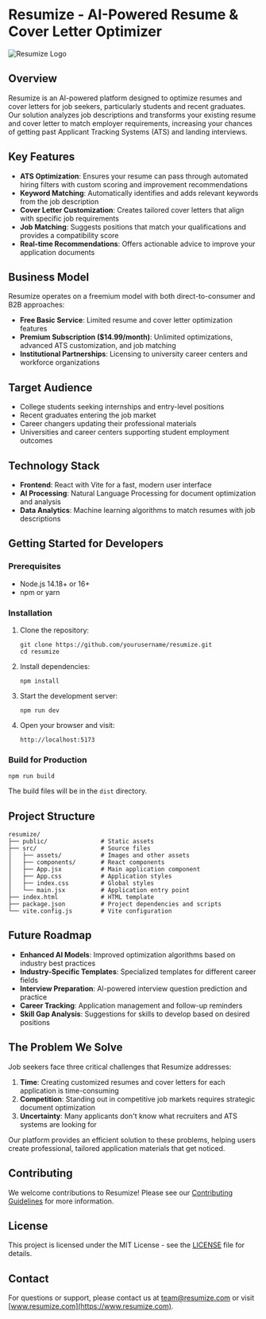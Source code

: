 # Resumize - AI-Powered Resume & Cover Letter Optimizer

![Resumize Logo](public/resumize-logo.svg)

## Overview

Resumize is an AI-powered platform designed to optimize resumes and cover letters for job seekers, particularly students and recent graduates. Our solution analyzes job descriptions and transforms your existing resume and cover letter to match employer requirements, increasing your chances of getting past Applicant Tracking Systems (ATS) and landing interviews.

## Key Features

- **ATS Optimization**: Ensures your resume can pass through automated hiring filters with custom scoring and improvement recommendations
- **Keyword Matching**: Automatically identifies and adds relevant keywords from the job description
- **Cover Letter Customization**: Creates tailored cover letters that align with specific job requirements
- **Job Matching**: Suggests positions that match your qualifications and provides a compatibility score
- **Real-time Recommendations**: Offers actionable advice to improve your application documents

## Business Model

Resumize operates on a freemium model with both direct-to-consumer and B2B approaches:

- **Free Basic Service**: Limited resume and cover letter optimization features
- **Premium Subscription ($14.99/month)**: Unlimited optimizations, advanced ATS customization, and job matching
- **Institutional Partnerships**: Licensing to university career centers and workforce organizations

## Target Audience

- College students seeking internships and entry-level positions
- Recent graduates entering the job market
- Career changers updating their professional materials
- Universities and career centers supporting student employment outcomes

## Technology Stack

- **Frontend**: React with Vite for a fast, modern user interface
- **AI Processing**: Natural Language Processing for document optimization and analysis
- **Data Analytics**: Machine learning algorithms to match resumes with job descriptions

## Getting Started for Developers

### Prerequisites

- Node.js 14.18+ or 16+
- npm or yarn

### Installation

1. Clone the repository:
   ```
   git clone https://github.com/yourusername/resumize.git
   cd resumize
   ```

2. Install dependencies:
   ```
   npm install
   ```

3. Start the development server:
   ```
   npm run dev
   ```

4. Open your browser and visit:
   ```
   http://localhost:5173
   ```

### Build for Production

```
npm run build
```

The build files will be in the `dist` directory.

## Project Structure

```
resumize/
├── public/               # Static assets
├── src/                  # Source files
│   ├── assets/           # Images and other assets
│   ├── components/       # React components
│   ├── App.jsx           # Main application component
│   ├── App.css           # Application styles
│   ├── index.css         # Global styles
│   └── main.jsx          # Application entry point
├── index.html            # HTML template
├── package.json          # Project dependencies and scripts
└── vite.config.js        # Vite configuration
```

## Future Roadmap

- **Enhanced AI Models**: Improved optimization algorithms based on industry best practices
- **Industry-Specific Templates**: Specialized templates for different career fields
- **Interview Preparation**: AI-powered interview question prediction and practice
- **Career Tracking**: Application management and follow-up reminders
- **Skill Gap Analysis**: Suggestions for skills to develop based on desired positions

## The Problem We Solve

Job seekers face three critical challenges that Resumize addresses:

1. **Time**: Creating customized resumes and cover letters for each application is time-consuming
2. **Competition**: Standing out in competitive job markets requires strategic document optimization
3. **Uncertainty**: Many applicants don't know what recruiters and ATS systems are looking for

Our platform provides an efficient solution to these problems, helping users create professional, tailored application materials that get noticed.

## Contributing

We welcome contributions to Resumize! Please see our [Contributing Guidelines](CONTRIBUTING.md) for more information.

## License

This project is licensed under the MIT License - see the [LICENSE](LICENSE) file for details.

## Contact

For questions or support, please contact us at team@resumize.com or visit [www.resumize.com](https://www.resumize.com).
